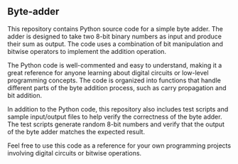 ## Byte-adder
This repository contains Python source code for a simple byte adder. The adder is designed to take two 8-bit binary numbers as input and produce their sum as output. The code uses a combination of bit manipulation and bitwise operators to implement the addition operation.

The Python code is well-commented and easy to understand, making it a great reference for anyone learning about digital circuits or low-level programming concepts. The code is organized into functions that handle different parts of the byte addition process, such as carry propagation and bit addition.

In addition to the Python code, this repository also includes test scripts and sample input/output files to help verify the correctness of the byte adder. The test scripts generate random 8-bit numbers and verify that the output of the byte adder matches the expected result.

Feel free to use this code as a reference for your own programming projects involving digital circuits or bitwise operations.
